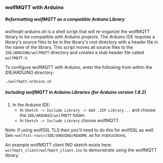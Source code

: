 ### wolfMQTT with Arduino

##### Reformatting wolfMQTT as a compatible Arduino Library
wolfmqtt-arduino.sh is a shell script that will re-organize the wolfMQTT
library to be compatible with Arduino projects. The Arduino IDE requires a
library's source files to be in the library's root directory with a header file
in the name of the library. This script moves all source files to the
`IDE/ARDUINO/wolfMQTT` directory and creates a stub header file called
`wolfMQTT.h`.

To configure wolfMQTT with Arduino, enter the following from within the
IDE/ARDUINO directory:

    ./wolfmqtt-arduino.sh

##### Including wolfMQTT in Arduino Libraries (for Arduino version 1.8.2)

1. In the Arduino IDE:
    - In `Sketch -> Include Library -> Add .ZIP Library...` and choose the
        `IDE/ARDUNIO/wolfMQTT` folder.
    - In `Sketch -> Include Library` choose wolfMQTT.

Note: If using wolfSSL TLS then you'll need to do this for wolfSSL as well.
See `<wolfssl-root>/IDE/ARDUINO/README.md` for instructions.


An example wolfMQTT client INO sketch exists here:
`wolfmqtt_client/wolfmqtt_client.ino` to demonstrate using the wolfMQTT library.
